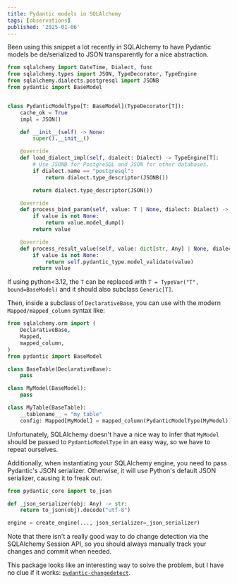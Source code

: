 ```yaml
---
title: Pydantic models in SQLAlchemy
tags: [observations]
published: '2025-01-06'
---
```


Been using this snippet a lot recently in SQLAlchemy to have Pydantic models be de/serialized to JSON transparently for a nice abstraction.

```python
from sqlalchemy import DateTime, Dialect, func
from sqlalchemy.types import JSON, TypeDecorator, TypeEngine
from sqlalchemy.dialects.postgresql import JSONB
from pydantic import BaseModel


class PydanticModelType[T: BaseModel](TypeDecorator[T]):
    cache_ok = True
    impl = JSON()

    def __init__(self) -> None:
        super().__init__()

    @override
    def load_dialect_impl(self, dialect: Dialect) -> TypeEngine[T]:
        # Use JSONB for PostgreSQL and JSON for other databases.
        if dialect.name == "postgresql":
            return dialect.type_descriptor(JSONB())

        return dialect.type_descriptor(JSON())

    @override
    def process_bind_param(self, value: T | None, dialect: Dialect) -> dict[str, Any] | None:
        if value is not None:
            return value.model_dump()
        return value

    @override
    def process_result_value(self, value: dict[str, Any] | None, dialect: Dialect) -> T | None:
        if value is not None:
            return self.pydantic_type.model_validate(value)
        return value
```

If using python<3.12, the `T` can be replaced with `T = TypeVar("T", bound=BaseModel)` and it should also subclass `Generic[T]`.

Then, inside a subclass of `DeclarativeBase`, you can use with the modern `Mapped/mapped_column` syntax like:

```python
from sqlalchemy.orm import (
    DeclarativeBase,
    Mapped,
    mapped_column,
)
from pydantic import BaseModel

class BaseTable(DeclarativeBase):
    pass

class MyModel(BaseModel):
    pass

class MyTable(BaseTable):
    __tablename__ = "my_table"
    config: Mapped[MyModel] = mapped_column(PydanticModelType(MyModel))
```

Unfortunately, SQLAlchemy doesn't have a nice way to infer that `MyModel` should be passed to `PydanticModelType` in an easy way, so we have to repeat ourselves.

Additionally, when instantiating your SQLAlchemy engine, you need to pass Pydantic's JSON serializer. Otherwise, it will use Python's default JSON serializer, causing it to freak out.

```python
from pydantic_core import to_json

def _json_serializer(obj: Any) -> str:
    return to_json(obj).decode("utf-8")

engine = create_engine(..., json_serializer=_json_serializer)
```

Note that there isn't a really good way to do change detection via the SQLAlchemy Session API, so you should always manually track your changes and commit when needed.

This package looks like an interesting way to solve the problem, but I have no clue if it works: [`pydantic-changedetect`](https://github.com/team23/pydantic-changedetect/tree/main).
